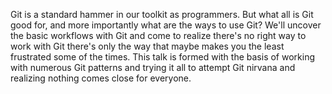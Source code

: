 Git is a standard hammer in our toolkit as programmers. But what all is Git good for, and more importantly what are the ways to use Git? We'll uncover the basic workflows with Git and come to realize there's no right way to work with Git there's only the way that maybe makes you the least frustrated some of the times. This talk is formed with the basis of working with numerous Git patterns and trying it all to attempt Git nirvana and realizing nothing comes close for everyone.
